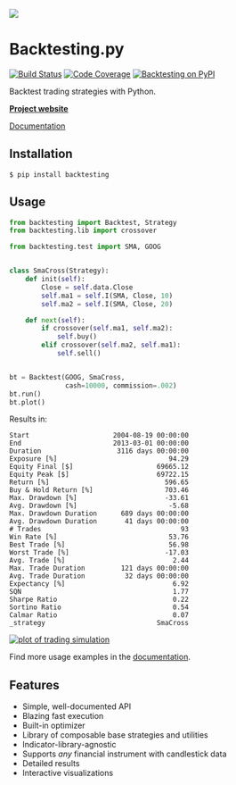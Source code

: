 [![](https://i.imgur.com/E8Kj69Y.png)](https://kernc.github.io/backtesting.py/)

Backtesting.py
==============
[![Build Status](https://img.shields.io/travis/kernc/backtesting.py.svg?style=for-the-badge)](https://travis-ci.org/kernc/backtesting.py)
[![Code Coverage](https://img.shields.io/codecov/c/gh/kernc/backtesting.py.svg?style=for-the-badge)](https://codecov.io/gh/kernc/backtesting.py)
[![Backtesting on PyPI](https://img.shields.io/pypi/v/backtesting.svg?color=blue&style=for-the-badge)](https://pypi.org/project/backtesting)

Backtest trading strategies with Python.

[**Project website**](https://kernc.github.io/backtesting.py/)

[Documentation]

[Documentation]: https://kernc.github.io/backtesting.py/doc/backtesting/


Installation
------------

    $ pip install backtesting


Usage
-----
```python
from backtesting import Backtest, Strategy
from backtesting.lib import crossover

from backtesting.test import SMA, GOOG


class SmaCross(Strategy):
    def init(self):
        Close = self.data.Close
        self.ma1 = self.I(SMA, Close, 10)
        self.ma2 = self.I(SMA, Close, 20)

    def next(self):
        if crossover(self.ma1, self.ma2):
            self.buy()
        elif crossover(self.ma2, self.ma1):
            self.sell()


bt = Backtest(GOOG, SmaCross,
              cash=10000, commission=.002)
bt.run()
bt.plot()
```

Results in:

```text
Start                     2004-08-19 00:00:00
End                       2013-03-01 00:00:00
Duration                   3116 days 00:00:00
Exposure [%]                            94.29
Equity Final [$]                     69665.12
Equity Peak [$]                      69722.15
Return [%]                             596.65
Buy & Hold Return [%]                  703.46
Max. Drawdown [%]                      -33.61
Avg. Drawdown [%]                       -5.68
Max. Drawdown Duration      689 days 00:00:00
Avg. Drawdown Duration       41 days 00:00:00
# Trades                                   93
Win Rate [%]                            53.76
Best Trade [%]                          56.98
Worst Trade [%]                        -17.03
Avg. Trade [%]                           2.44
Max. Trade Duration         121 days 00:00:00
Avg. Trade Duration          32 days 00:00:00
Expectancy [%]                           6.92
SQN                                      1.77
Sharpe Ratio                             0.22
Sortino Ratio                            0.54
Calmar Ratio                             0.07
_strategy                            SmaCross
```
[![plot of trading simulation](https://i.imgur.com/q6OSQD8.png)](https://kernc.github.io/backtesting.py/#example)

Find more usage examples in the [documentation].

Features
--------
* Simple, well-documented API
* Blazing fast execution
* Built-in optimizer
* Library of composable base strategies and utilities
* Indicator-library-agnostic
* Supports _any_ financial instrument with candlestick data
* Detailed results
* Interactive visualizations
